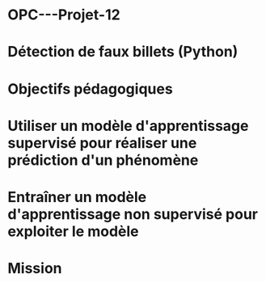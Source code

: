 # OPC---Projet-12
# Détection de faux billets (Python)

# Objectifs pédagogiques
# Utiliser un modèle d'apprentissage supervisé pour réaliser une prédiction d'un phénomène
# Entraîner un modèle d'apprentissage non supervisé pour exploiter le modèle

# Mission
